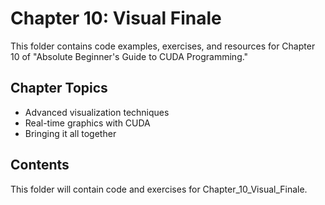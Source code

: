 
# Chapter 10: Visual Finale

This folder contains code examples, exercises, and resources for Chapter 10 of "Absolute Beginner's Guide to CUDA Programming."

## Chapter Topics
- Advanced visualization techniques
- Real-time graphics with CUDA
- Bringing it all together

## Contents
This folder will contain code and exercises for Chapter_10_Visual_Finale.
